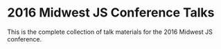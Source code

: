 2016 Midwest JS Conference Talks
================================

This is the complete collection of talk materials for the 2016 Midwest JS conference.
